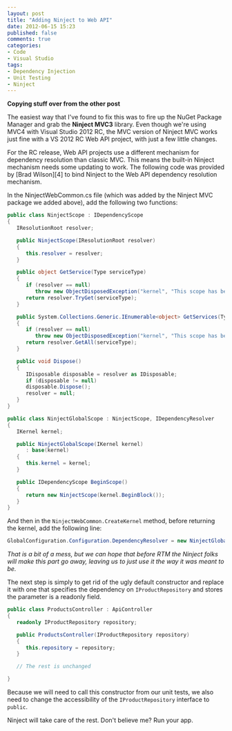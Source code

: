 ```yaml
---
layout: post
title: "Adding Ninject to Web API"
date: 2012-06-15 15:23
published: false
comments: true
categories: 
- Code
- Visual Studio
tags:
- Dependency Injection
- Unit Testing
- Ninject
---
```


**Copying stuff over from the other post**

The easiest way that I've found to fix this was to fire up the NuGet Package
Manager and grab the **Ninject MVC3** library. Even though we're using MVC4
with Visual Studio 2012 RC, the MVC version of Ninject MVC works just fine with
a VS 2012 RC Web API project, with just a few little changes.

For the RC release, Web API projects use a different mechanism for dependency
resolution than classic MVC. This means the built-in Ninject mechanism needs
some updating to work. The following code was provided by [Brad Wilson][4] to
bind Ninject to the Web API dependency resolution mechanism.

In the NinjectWebCommon.cs file (which was added by the Ninject MVC package we
added above), add the following two functions:

``` csharp New Web API Dependency Resolution for Ninject
public class NinjectScope : IDependencyScope
{
   IResolutionRoot resolver;

   public NinjectScope(IResolutionRoot resolver)
   {
      this.resolver = resolver;
   }

   public object GetService(Type serviceType)
   {
      if (resolver == null)
         throw new ObjectDisposedException("kernel", "This scope has been disposed");
      return resolver.TryGet(serviceType);
   }

   public System.Collections.Generic.IEnumerable<object> GetServices(Type serviceType)
   {
      if (resolver == null)
         throw new ObjectDisposedException("kernel", "This scope has been disposed");
      return resolver.GetAll(serviceType);
   }

   public void Dispose()
   {
      IDisposable disposable = resolver as IDisposable;
      if (disposable != null)
      disposable.Dispose();
      resolver = null;
   }
}

public class NinjectGlobalScope : NinjectScope, IDependencyResolver
{
   IKernel kernel;

   public NinjectGlobalScope(IKernel kernel)
      : base(kernel)
   {
      this.kernel = kernel;
   }

   public IDependencyScope BeginScope()
   {
      return new NinjectScope(kernel.BeginBlock());
   }
}

```

And then in the `NinjectWebCommon.CreateKernel` method, before returning the kernel,
add the following line:

``` csharp Add to the bottom of NinjectWebCommon.CreateKernel
GlobalConfiguration.Configuration.DependencyResolver = new NinjectGlobalScope(kernel);
```

*That is a bit of a mess, but we can hope that before RTM the Ninject folks
will make this part go away, leaving us to just use it the way it was meant
to be.*

The next step is simply to get rid of the ugly default constructor and replace
it with one that specifies the dependency on `IProductRepository` and stores
the parameter is a readonly field.

``` csharp Products Controller with Dependency Injection Constructor
public class ProductsController : ApiController
{
   readonly IProductRepository repository;

   public ProductsController(IProductRepository repository)
   {
      this.repository = repository;
   }

   // The rest is unchanged

}

```

Because we will need to call this constructor from our unit tests, we
also need to change the accessibility of the `IProductRepository` interface
to `public`.

Ninject will take care of the rest. Don't believe me? Run your app. 

